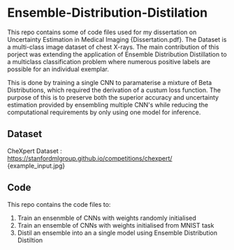 # Ensemble-Distribution-Distilation
This repo contains some of code files used for my dissertation on Uncertainty Estimation in Medical Imaging {Dissertation.pdf}. The Dataset is a multi-class image dataset of chest X-rays. The main contribution of this porject was extending the application of Ensemble Distribution Distillation to a multiclass classification problem where numerous positive labels are possible for an individual exemplar.

This is done by training a single CNN to paramaterise a mixture of Beta Distributions, which required the derivation of a custum loss function.
The purpose of this is to preserve both the superior accuracy and uncertainty estimation provided by ensembling multiple CNN's while reducing the computational requirements by only using one model for inference.
## Dataset
CheXpert Dataset : https://stanfordmlgroup.github.io/competitions/chexpert/
{example_input.jpg}

## Code
This repo contains the code files to:
1) Train an ensenmble of CNNs with weights randomly initialised 
2) Train an ensemble of CNNs with weights initialised from MNIST task
3) Distil an ensemble into an a single model using Ensemble Distribution Distiltion
